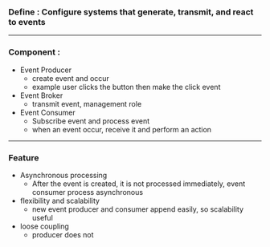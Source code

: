 ### Define :  Configure systems that generate, transmit, and react to events 

---
### Component : 

- Event Producer 
	- create event and occur 
	- example user clicks the button then make the click event 
- Event Broker 
	- transmit event, management role
- Event Consumer 
	- Subscribe event and process event 
	- when an event occur, receive it and perform an action 

----


###  Feature 
- Asynchronous processing 
	- After the event is created, it is not processed immediately, event consumer process asynchronous 
- flexibility and scalability 
	- new event producer and consumer append easily, so scalability useful 
- loose coupling 
	- producer does not  